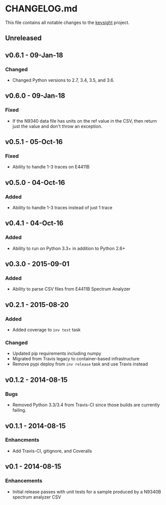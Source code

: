# CHANGELOG.md
This file contains all notable changes to the [keysight][] project.

## Unreleased

## v0.6.1 - 09-Jan-18

### Changed
- Changed Python versions to 2.7, 3.4, 3.5, and 3.6.

## v0.6.0 - 09-Jan-18

### Fixed
- If the N9340 data file has units on the ref value in the CSV, then
  return just the value and don't throw an exception.

## v0.5.1 - 05-Oct-16

### Fixed
- Ability to handle 1-3 traces on E4411B

## v0.5.0 - 04-Oct-16

### Added
- Ability to handle 1-3 traces instead of just 1 trace

## v0.4.1 - 04-Oct-16

### Added
- Ability to run on Python 3.3+ in addition to Python 2.6+

## v0.3.0 - 2015-09-01

### Added
- Ability to parse CSV files from E4411B Spectrum Analyzer

## v0.2.1 - 2015-08-20

### Added
- Added coverage to `inv test` task

### Changed
- Updated pip requirements including numpy
- Migrated from Travis legacy to container-based infrastructure
- Remove pypi deploy from `inv release` task and use Travis instead

## v0.1.2 - 2014-08-15

### Bugs
- Removed Python 3.3/3.4 from Travis-CI since those builds are currently
  failing.

## v0.1.1 - 2014-08-15

### Enhancments
- Add Travis-CI, gitignore, and Coveralls

## v0.1 - 2014-08-15

### Enhancements
- Initial release passes with unit tests for a sample produced by a
  N9340B spectrum analyzer CSV

[keysight]: https://github.com/questrail/keysight
